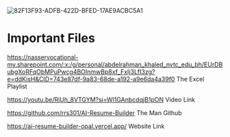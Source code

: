 ![82F13F93-ADFB-422D-BFED-17AE9ACBC5A1](https://github.com/user-attachments/assets/19ff3c01-aae6-4674-ba3f-96dbf4ace68a)


# Important Files

https://nasservocational-my.sharepoint.com/:x:/g/personal/abdelrahman_khaled_nvtc_edu_bh/EUrDBubgXoRFqObMPuPwcg4BOInmwBp8xf_FxIj3LfI3zg?e=ddKisH&CID=743e87df-9a83-68de-a192-a9e6da4a39f0
The Excel Playlist

https://youtu.be/RiUh_8VTGYM?si=Wl1GAnbcdqjB1pON
Video Link 

https://github.com/rrs301/AI-Resume-Builder
The Man Github

https://ai-resume-builder-opal.vercel.app/
Website Link

